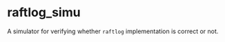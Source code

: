 raftlog_simu
============

A simulator for verifying whether `raftlog` implementation is correct or not.
